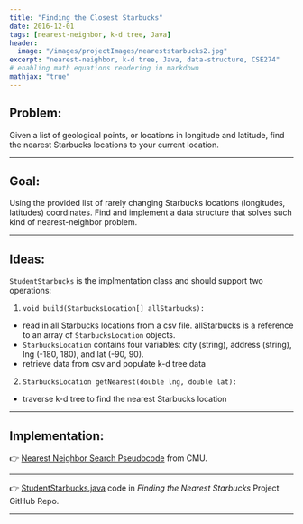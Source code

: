 ```yaml
---
title: "Finding the Closest Starbucks"
date: 2016-12-01
tags: [nearest-neighbor, k-d tree, Java]
header:
  image: "/images/projectImages/neareststarbucks2.jpg"
excerpt: "nearest-neighbor, k-d tree, Java, data-structure, CSE274"
# enabling math equations rendering in markdown
mathjax: "true"
---
```

## Problem:
Given a list of geological points, or locations in longitude and latitude,
find the nearest Starbucks locations to your current location.

---
## Goal:
Using the provided list of rarely changing Starbucks locations (longitudes, latitudes) coordinates. Find and implement a data structure that solves such kind of nearest-neighbor problem.

---
## Ideas:
`StudentStarbucks` is the implmentation class and should support two operations:
1. `void build(StarbucksLocation[] allStarbucks):`
  * read in all Starbucks locations from a csv file. allStarbucks is a reference to an array of `StarbucksLocation` objects.
  * `StarbucksLocation` contains four variables: city (string), address (string), lng (-180, 180), and lat (-90, 90).
  * retrieve data from csv and populate k-d tree data
2. `StarbucksLocation getNearest(double lng, double lat):`
  * traverse k-d tree to find the nearest Starbucks location

---
## Implementation:

:point_right: [Nearest Neighbor Search Pseudocode](https://www.cs.cmu.edu/~ckingsf/bioinfo-lectures/kdtrees.pdf) from CMU.

---

:point_right: [StudentStarbucks.java](https://github.com/kaiLiGit/CSE274Project/tree/master/ClosestStarbucks/src) code in *Finding the Nearest Starbucks* Project GitHub Repo.

___
